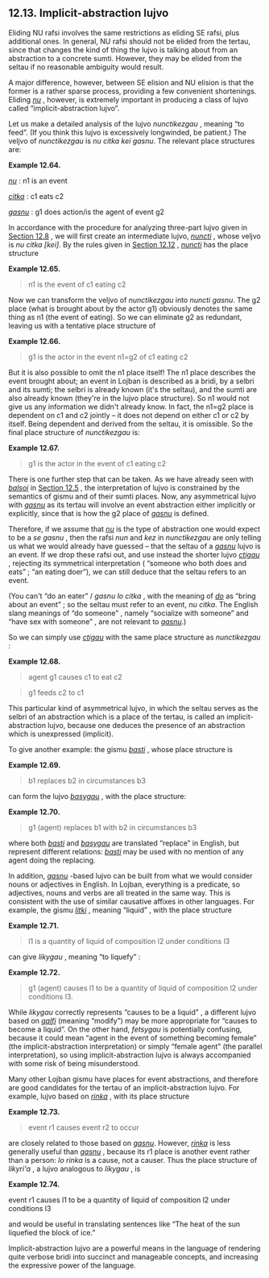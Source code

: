 <a id="section-implicit-abstraction"></a>12.13. <a id="c12s13"></a>Implicit-abstraction lujvo
---------------------------------------------------------------------------------------------

Eliding NU rafsi involves the same restrictions as eliding SE rafsi, plus additional ones. In general, NU rafsi should not be elided from the tertau, since that changes the kind of thing the lujvo is talking about from an abstraction to a concrete sumti. However, they may be elided from the seltau if no reasonable ambiguity would result.

A major difference, however, between SE elision and NU elision is that the former is a rather sparse process, providing a few convenient shortenings. Eliding _<a id="id-1.13.15.3.1.1" class="indexterm"></a>[_nu_](../go01#valsi-nu)_ , however, is extremely important in producing a class of lujvo called “implicit-abstraction lujvo”.

Let us make a detailed analysis of the lujvo _nunctikezgau_ , meaning “to feed”. (If you think this lujvo is excessively longwinded, be patient.) The veljvo of _nunctikezgau_ is _<a id="id-1.13.15.4.4.1" class="indexterm"></a>nu citka kei gasnu_. The relevant place structures are:

<div class="example">
<a id="example-random-id-bSDW"></a>

**Example 12.64. <a id="c12e13d1"></a>** 

_<a id="id-1.13.15.5.2.1.1" class="indexterm"></a>[_nu_](../go01#valsi-nu)_ : n1 is an event

_<a id="id-1.13.15.5.3.1.1" class="indexterm"></a>[_citka_](../go01#valsi-citka)_ : c1 eats c2

_<a id="id-1.13.15.5.4.1.1" class="indexterm"></a>[_gasnu_](../go01#valsi-gasnu)_ : g1 does action/is the agent of event g2

</div>  

In accordance with the procedure for analyzing three-part lujvo given in [Section 12.8](../section-n-part-lujvo) , we will first create an intermediate lujvo, _<a id="id-1.13.15.6.2.1" class="indexterm"></a>[_nuncti_](../go01#valsi-nuncti)_ , whose veljvo is _<a id="id-1.13.15.6.3.1" class="indexterm"></a>nu citka \[kei\]_. By the rules given in [Section 12.12](../section-abstraction-lujvo) , _<a id="id-1.13.15.6.5.1" class="indexterm"></a>[_nuncti_](../go01#valsi-nuncti)_ has the place structure

<div class="example">
<a id="example-random-id-Xhrx"></a>

**Example 12.65. <a id="c12e13d2"></a>** 

> n1 is the event of c1 eating c2

</div>  

Now we can transform the veljvo of _nunctikezgau_ into _<a id="id-1.13.15.8.2.1" class="indexterm"></a>nuncti gasnu_. The g2 place (what is brought about by the actor g1) obviously denotes the same thing as n1 (the event of eating). So we can eliminate g2 as redundant, leaving us with a tentative place structure of

<div class="example">
<a id="example-random-id-izvp"></a>

**Example 12.66. <a id="c12e13d3"></a>** 

> g1 is the actor in the event n1=g2 of c1 eating c2

</div>  

But it is also possible to omit the n1 place itself! The n1 place describes the event brought about; an event in Lojban is described as a bridi, by a selbri and its sumti; the selbri is already known (it's the seltau), and the sumti are also already known (they're in the lujvo place structure). So n1 would not give us any information we didn't already know. In fact, the n1=g2 place is dependent on c1 and c2 jointly – it does not depend on either c1 or c2 by itself. Being dependent and derived from the seltau, it is omissible. So the final place structure of _nunctikezgau_ is:

<div class="example">
<a id="example-random-id-9oTP"></a>

**Example 12.67. <a id="c12e13d4"></a>** 

> g1 is the actor in the event of c1 eating c2

</div>  

There is one further step that can be taken. As we have already seen with _<a id="id-1.13.15.12.1.1" class="indexterm"></a>[_balsoi_](../go01#valsi-balsoi)_ in [Section 12.5](../section-symmetrical-asymmetrical) , the interpretation of lujvo is constrained by the semantics of gismu and of their sumti places. Now, any asymmetrical lujvo with _<a id="id-1.13.15.12.3.1" class="indexterm"></a>[_gasnu_](../go01#valsi-gasnu)_ as its tertau will involve an event abstraction either implicitly or explicitly, since that is how the g2 place of _<a id="id-1.13.15.12.4.1" class="indexterm"></a>[_gasnu_](../go01#valsi-gasnu)_ is defined.

Therefore, if we assume that _<a id="id-1.13.15.13.1.1" class="indexterm"></a>[_nu_](../go01#valsi-nu)_ is the type of abstraction one would expect to be a _<a id="id-1.13.15.13.2.1" class="indexterm"></a>se gasnu_ , then the rafsi _nun_ and _kez_ in _nunctikezgau_ are only telling us what we would already have guessed – that the seltau of a _<a id="id-1.13.15.13.6.1" class="indexterm"></a>[_gasnu_](../go01#valsi-gasnu)_ lujvo is an event. If we drop these rafsi out, and use instead the shorter lujvo _<a id="id-1.13.15.13.7.1" class="indexterm"></a>[_ctigau_](../go01#valsi-ctigau)_ , rejecting its symmetrical interpretation ( “someone who both does and eats” ; “an eating doer”), we can still deduce that the seltau refers to an event.

(You can't “do an eater” / _<a id="id-1.13.15.14.2.1" class="indexterm"></a>gasnu lo citka_ , with the meaning of _<a id="id-1.13.15.14.3.1" class="indexterm"></a>[_do_](../go01#valsi-do)_ as “bring about an event” ; so the seltau must refer to an event, _<a id="id-1.13.15.14.5.1" class="indexterm"></a>nu citka_. The English slang meanings of “do someone” , namely “socialize with someone” and “have sex with someone” , are not relevant to _<a id="id-1.13.15.14.9.1" class="indexterm"></a>[_gasnu_](../go01#valsi-gasnu)_.)

So we can simply use _<a id="id-1.13.15.15.1.1" class="indexterm"></a>[_ctigau_](../go01#valsi-ctigau)_ with the same place structure as _nunctikezgau_ :

<div class="example">
<a id="example-random-id-ITvd"></a>

**Example 12.68. <a id="c12e13d5"></a>** 

> agent g1 causes c1 to eat c2

> g1 feeds c2 to c1

</div>  

This particular kind of asymmetrical lujvo, in which the seltau serves as the selbri of an abstraction which is a place of the tertau, is called an implicit-abstraction lujvo, because one deduces the presence of an abstraction which is unexpressed (implicit).

To give another example: the gismu _<a id="id-1.13.15.18.1.1" class="indexterm"></a>[_basti_](../go01#valsi-basti)_ , whose place structure is

<div class="example">
<a id="example-random-id-3LIm"></a>

**Example 12.69. <a id="c12e13d6"></a>** 

> b1 replaces b2 in circumstances b3

</div>  

can form the lujvo _<a id="id-1.13.15.20.1.1" class="indexterm"></a>[_basygau_](../go01#valsi-basygau)_ , with the place structure:

<div class="example">
<a id="example-random-id-byp8"></a>

**Example 12.70. <a id="c12e13d7"></a>** 

> g1 (agent) replaces b1 with b2 in circumstances b3

</div>  

where both _<a id="id-1.13.15.22.1.1" class="indexterm"></a>[_basti_](../go01#valsi-basti)_ and _<a id="id-1.13.15.22.2.1" class="indexterm"></a>[_basygau_](../go01#valsi-basygau)_ are translated “replace” in English, but represent different relations: _<a id="id-1.13.15.22.4.1" class="indexterm"></a>[_basti_](../go01#valsi-basti)_ may be used with no mention of any agent doing the replacing.

In addition, _<a id="id-1.13.15.23.1.1" class="indexterm"></a>[_gasnu_](../go01#valsi-gasnu)_ -based lujvo can be built from what we would consider nouns or adjectives in English. In Lojban, everything is a predicate, so adjectives, nouns and verbs are all treated in the same way. This is consistent with the use of similar causative affixes in other languages. For example, the gismu _<a id="id-1.13.15.23.2.1" class="indexterm"></a>[_litki_](../go01#valsi-litki)_ , meaning “liquid” , with the place structure

<div class="example">
<a id="example-random-id-tDsX"></a>

**Example 12.71. <a id="c12e13d8"></a>** 

> l1 is a quantity of liquid of composition l2 under conditions l3

</div>  

can give _likygau_ , meaning “to liquefy” :

<div class="example">
<a id="example-random-id-p5Bt"></a>

**Example 12.72. <a id="c12e13d9"></a>** 

> g1 (agent) causes l1 to be a quantity of liquid of composition l2 under conditions l3.

</div>  

While _likygau_ correctly represents “causes to be a liquid” , a different lujvo based on _<a id="id-1.13.15.27.3.1" class="indexterm"></a>[_galfi_](../go01#valsi-galfi)_ (meaning “modify”) may be more appropriate for “causes to become a liquid”. On the other hand, _fetsygau_ is potentially confusing, because it could mean “agent in the event of something becoming female” (the implicit-abstraction interpretation) or simply “female agent” (the parallel interpretation), so using implicit-abstraction lujvo is always accompanied with some risk of being misunderstood.

Many other Lojban gismu have places for event abstractions, and therefore are good candidates for the tertau of an implicit-abstraction lujvo. For example, lujvo based on _<a id="id-1.13.15.28.1.1" class="indexterm"></a>[_rinka_](../go01#valsi-rinka)_ , with its place structure

<div class="example">
<a id="example-random-id-Pmz8"></a>

**Example 12.73. <a id="c12e13d10"></a>** 

> event r1 causes event r2 to occur

</div>  

are closely related to those based on _<a id="id-1.13.15.30.1.1" class="indexterm"></a>[_gasnu_](../go01#valsi-gasnu)_. However, _<a id="id-1.13.15.30.2.1" class="indexterm"></a>[_rinka_](../go01#valsi-rinka)_ is less generally useful than _<a id="id-1.13.15.30.3.1" class="indexterm"></a>[_gasnu_](../go01#valsi-gasnu)_ , because its r1 place is another event rather than a person: _<a id="id-1.13.15.30.4.1" class="indexterm"></a>lo rinka_ is a cause, not a causer. Thus the place structure of _likyri'a_ , a lujvo analogous to _likygau_ , is

<div class="example">
<a id="example-random-id-1HT3"></a>

**Example 12.74. <a id="c12e13d11"></a>** 

event r1 causes l1 to be a quantity of liquid of composition l2 under conditions l3

</div>  

and would be useful in translating sentences like “The heat of the sun liquefied the block of ice.”

Implicit-abstraction lujvo are a powerful means in the language of rendering quite verbose bridi into succinct and manageable concepts, and increasing the expressive power of the language.